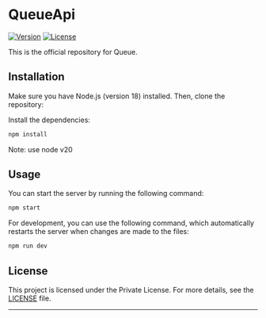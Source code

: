 # QueueApi

[![Version](https://img.shields.io/badge/version-0.0.0-blue.svg)](https://devops.sistran.com/Colombia/ESTADO/_git/CO_SDE_PROY_ICNN_LogApi)
[![License](https://img.shields.io/badge/license-Private-red.svg)](https://www.sistran.com/latam/es/inicio/)

This is the official repository for Queue.

## Installation

Make sure you have Node.js (version 18) installed. Then, clone the repository:


Install the dependencies:

```bash
npm install
```

Note: use node v20

## Usage

You can start the server by running the following command:

```bash
npm start
```

For development, you can use the following command, which automatically restarts the server when changes are made to the files:

```bash
npm run dev
```
## License

This project is licensed under the Private License. For more details, see the [LICENSE](LICENSE) file.

---

